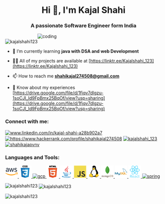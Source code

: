 

<h1 align="center">Hi 👋, I'm Kajal Shahi</h1>
<h3 align="center">A passionate Software Engineer form India</h3>
<img align="right" alt="coding" width="400" src="https://cdn.dribbble.com/users/4055494/screenshots/15215756/lottie-000_1_1.gif">


<p align="left"> <img src="https://komarev.com/ghpvc/?username=kajalshahi123&label=Profile%20views&color=0e75b6&style=flat" alt="kajalshahi123" /> </p>

- 🌱 I’m currently learning **java with DSA and web Development**

- 👨‍💻 All of my projects are available at [https://linktr.ee/Kajalshahi_123](https://linktr.ee/Kajalshahi_123)

- 📫 How to reach me **shahikajal274508@gmail.com**

- 📄 Know about my experiences [https://drive.google.com/file/d/1fjqv7dlgzu-1soCJI_ld9FpBmx25BqOf/view?usp=sharing](https://drive.google.com/file/d/1fjqv7dlgzu-1soCJI_ld9FpBmx25BqOf/view?usp=sharing)

<h3 align="left">Connect with me:</h3>
<p align="left">
<a href="https://linkedin.com/in/www.linkedin.com/in/kajal-shahi-a28b902a7" target="blank"><img align="center" src="https://raw.githubusercontent.com/rahuldkjain/github-profile-readme-generator/master/src/images/icons/Social/linked-in-alt.svg" alt="www.linkedin.com/in/kajal-shahi-a28b902a7" height="30" width="40" /></a>
<a href="https://www.hackerrank.com/https://www.hackerrank.com/profile/shahikajal274508" target="blank"><img align="center" src="https://raw.githubusercontent.com/rahuldkjain/github-profile-readme-generator/master/src/images/icons/Social/hackerrank.svg" alt="https://www.hackerrank.com/profile/shahikajal274508" height="30" width="40" /></a>
<a href="https://www.leetcode.com/kajalshahi_123" target="blank"><img align="center" src="https://raw.githubusercontent.com/rahuldkjain/github-profile-readme-generator/master/src/images/icons/Social/leet-code.svg" alt="kajalshahi_123" height="30" width="40" /></a>
<a href="https://auth.geeksforgeeks.org/user/shahikajapvnv" target="blank"><img align="center" src="https://raw.githubusercontent.com/rahuldkjain/github-profile-readme-generator/master/src/images/icons/Social/geeks-for-geeks.svg" alt="shahikajapvnv" height="30" width="40" /></a>
</p>

<h3 align="left">Languages and Tools:</h3>
<p align="left"> <a href="https://aws.amazon.com" target="_blank" rel="noreferrer"> <img src="https://raw.githubusercontent.com/devicons/devicon/master/icons/amazonwebservices/amazonwebservices-original-wordmark.svg" alt="aws" width="40" height="40"/> </a> <a href="https://www.w3schools.com/css/" target="_blank" rel="noreferrer"> <img src="https://raw.githubusercontent.com/devicons/devicon/master/icons/css3/css3-original-wordmark.svg" alt="css3" width="40" height="40"/> </a> <a href="https://cloud.google.com" target="_blank" rel="noreferrer"> <img src="https://www.vectorlogo.zone/logos/google_cloud/google_cloud-icon.svg" alt="gcp" width="40" height="40"/> </a> <a href="https://www.w3.org/html/" target="_blank" rel="noreferrer"> <img src="https://raw.githubusercontent.com/devicons/devicon/master/icons/html5/html5-original-wordmark.svg" alt="html5" width="40" height="40"/> </a> <a href="https://www.java.com" target="_blank" rel="noreferrer"> <img src="https://raw.githubusercontent.com/devicons/devicon/master/icons/java/java-original.svg" alt="java" width="40" height="40"/> </a> <a href="https://developer.mozilla.org/en-US/docs/Web/JavaScript" target="_blank" rel="noreferrer"> <img src="https://raw.githubusercontent.com/devicons/devicon/master/icons/javascript/javascript-original.svg" alt="javascript" width="40" height="40"/> </a> <a href="https://www.linux.org/" target="_blank" rel="noreferrer"> <img src="https://raw.githubusercontent.com/devicons/devicon/master/icons/linux/linux-original.svg" alt="linux" width="40" height="40"/> </a> <a href="https://www.mongodb.com/" target="_blank" rel="noreferrer"> <img src="https://raw.githubusercontent.com/devicons/devicon/master/icons/mongodb/mongodb-original-wordmark.svg" alt="mongodb" width="40" height="40"/> </a> <a href="https://www.mysql.com/" target="_blank" rel="noreferrer"> <img src="https://raw.githubusercontent.com/devicons/devicon/master/icons/mysql/mysql-original-wordmark.svg" alt="mysql" width="40" height="40"/> </a> <a href="https://reactjs.org/" target="_blank" rel="noreferrer"> <img src="https://raw.githubusercontent.com/devicons/devicon/master/icons/react/react-original-wordmark.svg" alt="react" width="40" height="40"/> </a> <a href="https://spring.io/" target="_blank" rel="noreferrer"> <img src="https://www.vectorlogo.zone/logos/springio/springio-icon.svg" alt="spring" width="40" height="40"/> </a> </p>

<p><img align="left" src="https://github-readme-stats.vercel.app/api/top-langs?username=kajalshahi123&show_icons=true&locale=en&layout=compact" alt="kajalshahi123" /></p>

<p>&nbsp;<img align="center" src="https://github-readme-stats.vercel.app/api?username=kajalshahi123&show_icons=true&locale=en" alt="kajalshahi123" /></p>

<p><img align="center" src="https://github-readme-streak-stats.herokuapp.com/?user=kajalshahi123&" alt="kajalshahi123" /></p>

